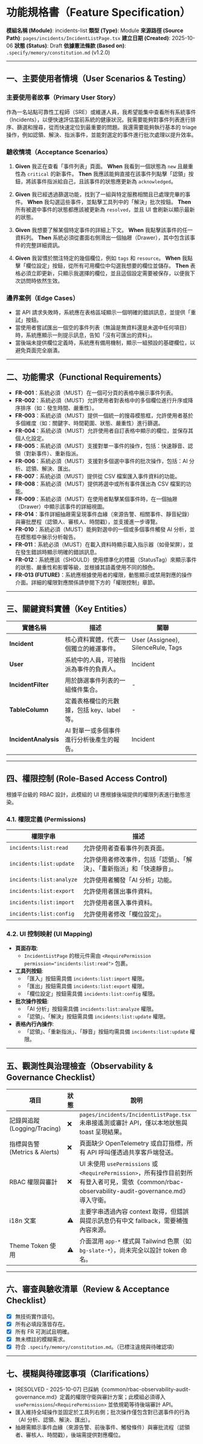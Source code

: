 # 功能規格書（Feature Specification）

**模組名稱 (Module)**: incidents-list
**類型 (Type)**: Module
**來源路徑 (Source Path)**: `pages/incidents/IncidentListPage.tsx`
**建立日期 (Created)**: 2025-10-06
**狀態 (Status)**: Draft
**依據憲法條款 (Based on)**: `.specify/memory/constitution.md` (v1.2.0)

---

## 一、主要使用者情境（User Scenarios & Testing）

### 主要使用者故事（Primary User Story）
作為一名站點可靠性工程師（SRE）或維運人員，我希望能集中查看所有系統事件（Incidents），以便快速評估當前系統的健康狀況。我需要能夠對事件列表進行排序、篩選和搜尋，從而快速定位到最重要的問題。我還需要能夠執行基本的 triage 操作，例如認領、解決、指派事件，並能對選定的事件進行批次處理以提升效率。

### 驗收情境（Acceptance Scenarios）
1.  **Given** 我正在查看「事件列表」頁面。
    **When** 我看到一個狀態為 `new` 且嚴重性為 `critical` 的新事件。
    **Then** 我應該能夠直接在該事件列點擊「認領」按鈕，將該事件指派給自己，且該事件的狀態應更新為 `acknowledged`。

2.  **Given** 我已經透過篩選功能，找到了一組與特定服務相關且已處理完畢的事件。
    **When** 我勾選這些事件，並點擊工具列中的「解決」批次按鈕。
    **Then** 所有被選中事件的狀態都應該被更新為 `resolved`，並且 UI 會刷新以顯示最新的狀態。

3.  **Given** 我想要了解某個特定事件的詳細上下文。
    **When** 我點擊該事件的任一資料列。
    **Then** 系統必須從畫面右側滑出一個抽屜（Drawer），其中包含該事件的完整詳細資訊。

4.  **Given** 我習慣於關注特定的幾個欄位，例如 `tags` 和 `resource`。
    **When** 我點擊「欄位設定」按鈕，從所有可用欄位中勾選我想要的欄位並儲存。
    **Then** 表格必須立即更新，只顯示我選擇的欄位，並且這個設定需要被保存，以便我下次訪問時依然生效。

### 邊界案例（Edge Cases）
- 當 API 請求失敗時，系統應在表格區域顯示一個明確的錯誤訊息，並提供「重試」按鈕。
- 當使用者嘗試匯出一個空的事件列表（無論是無資料還是未選中任何項目）時，系統應顯示一則提示訊息，告知「沒有可匯出的資料」。
- 當後端未提供欄位定義時，系統應有備用機制，顯示一組預設的基礎欄位，以避免頁面完全崩潰。

---

## 二、功能需求（Functional Requirements）

- **FR-001**：系統必須（MUST）在一個可分頁的表格中展示事件列表。
- **FR-002**：系統必須（MUST）允許使用者對表格中的多個欄位進行升序或降序排序（如：發生時間、嚴重性）。
- **FR-003**：系統必須（MUST）提供一個統一的搜尋模態框，允許使用者基於多個維度（如：關鍵字、時間範圍、狀態、嚴重性）進行篩選。
- **FR-004**：系統必須（MUST）允許使用者自訂表格中顯示的欄位，並保存其個人化設定。
- **FR-005**：系統必須（MUST）支援對單一事件的操作，包括：快速靜音、認領（對新事件）、重新指派。
- **FR-006**：系統必須（MUST）支援對多個選中事件的批次操作，包括：AI 分析、認領、解決、匯出。
- **FR-007**：系統必須（MUST）提供從 CSV 檔案匯入事件資料的功能。
- **FR-008**：系統必須（MUST）提供將選中或所有事件匯出為 CSV 檔案的功能。
- **FR-009**：系統必須（MUST）在使用者點擊某個事件時，在一個抽屜（Drawer）中顯示該事件的詳細視圖。
- **FR-014**：事件詳細抽屜需呈現事件血緣（來源告警、相關事件、靜音紀錄）與審批歷程（認領人、審核人、時間戳），並支援進一步導覽。
- **FR-010**：系統必須（MUST）能夠對選中的一個或多個事件觸發 AI 分析，並在模態框中展示分析報告。
- **FR-011**：系統必須（MUST）在載入資料時顯示載入指示器（如骨架屏），並在發生錯誤時顯示明確的錯誤訊息。
- **FR-012**：系統應該（SHOULD）使用標準化的標籤（StatusTag）來顯示事件的狀態、嚴重性和影響等級，並根據其語義使用不同的顏色。
- **FR-013 (FUTURE)**：系統應根據使用者的權限，動態顯示或禁用對應的操作介面。詳細的權限對應關係請參閱下方的「權限控制」章節。

---

## 三、關鍵資料實體（Key Entities）
| 實體名稱 | 描述 | 關聯 |
|-----------|------|------|
| **Incident** | 核心資料實體，代表一個獨立的維運事件。 | User (Assignee), SilenceRule, Tags |
| **User** | 系統中的人員，可被指派為事件的負責人。 | Incident |
| **IncidentFilter** | 用於篩選事件列表的一組條件集合。 | - |
| **TableColumn** | 定義表格欄位的元數據，包括 key、label 等。 | - |
| **IncidentAnalysis**| AI 對單一或多個事件進行分析後產生的報告。| Incident |

---

## 四、權限控制 (Role-Based Access Control)

根據平台級的 RBAC 設計，此模組的 UI 應根據後端提供的權限列表進行動態渲染。

### 4.1. 權限定義 (Permissions)
| 權限字串 | 描述 |
|---|---|
| `incidents:list:read` | 允許使用者查看事件列表頁面。 |
| `incidents:list:update` | 允許使用者修改事件，包括「認領」、「解決」、「重新指派」和「快速靜音」。 |
| `incidents:list:analyze` | 允許使用者觸發「AI 分析」功能。 |
| `incidents:list:export` | 允許使用者匯出事件資料。 |
| `incidents:list:import` | 允許使用者匯入事件資料。 |
| `incidents:list:config` | 允許使用者修改「欄位設定」。 |

### 4.2. UI 控制映射 (UI Mapping)
- **頁面存取**:
  - `IncidentListPage` 的根元件需由 `<RequirePermission permission="incidents:list:read">` 包裹。
- **工具列按鈕**:
  - 「匯入」按鈕需具備 `incidents:list:import` 權限。
  - 「匯出」按鈕需具備 `incidents:list:export` 權限。
  - 「欄位設定」按鈕需具備 `incidents:list:config` 權限。
- **批次操作按鈕**:
  - 「AI 分析」按鈕需具備 `incidents:list:analyze` 權限。
  - 「認領」、「解決」按鈕需具備 `incidents:list:update` 權限。
- **表格內行內操作**:
  - 「認領」、「重新指派」、「靜音」按鈕均需具備 `incidents:list:update` 權限。

---

## 五、觀測性與治理檢查（Observability & Governance Checklist）

| 項目 | 狀態 | 說明 |
|------|------|------|
| 記錄與追蹤 (Logging/Tracing) | ❌ | `pages/incidents/IncidentListPage.tsx` 未串接遙測或審計 API，僅以本地狀態與 toast 呈現結果。 |
| 指標與告警 (Metrics & Alerts) | ❌ | 頁面缺少 OpenTelemetry 或自訂指標，所有 API 呼叫僅透過共享客戶端發送。 |
| RBAC 權限與審計 | ❌ | UI 未使用 `usePermissions` 或 `<RequirePermission>`，所有操作目前對所有登入者可見，需依《common/rbac-observability-audit-governance.md》導入守衛。 |
| i18n 文案 | ⚠️ | 主要字串透過內容 context 取得，但錯誤與提示訊息仍有中文 fallback，需要補強內容來源。 |
| Theme Token 使用 | ⚠️ | 介面混用 `app-*` 樣式與 Tailwind 色票（如 `bg-slate-*`），尚未完全以設計 token 命名。 |

---

## 六、審查與驗收清單（Review & Acceptance Checklist）

- [x] 無技術實作語句。
- [x] 所有必填段落皆存在。
- [x] 所有 FR 可測試且明確。
- [x] 無未標註的模糊需求。
- [x] 符合 `.specify/memory/constitution.md`。（已標注違規與待確認項）

---

## 七、模糊與待確認事項（Clarifications）

- [RESOLVED - 2025-10-07] 已採納《common/rbac-observability-audit-governance.md》定義的權限守衛與審計方案；此模組必須導入 `usePermissions`/`<RequirePermission>` 並依規範等待後端審計 API。
- 匯入維持全域操作並固定於工具列右側；批次操作僅包含對已選事件的行為（AI 分析、認領、解決、匯出）。
- 抽屜需顯示事件血緣（來源告警、前後事件、觸發條件）與審批流程（認領者、審核人、時間戳），後端需提供對應欄位。
